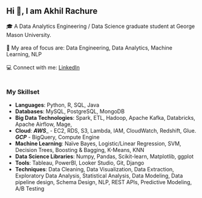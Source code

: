 ## Hi 👋, I am Akhil Rachure

🎓 A Data Analytics Engineering / Data Science graduate student at George Mason University. <br /> <br />
🔬 My area of focus are: Data Engineering, Data Analytics, Machine Learning, NLP <br /> <br />
💻 Connect with me: [LinkedIn](https://www.linkedin.com/in/akhil-rachure/) <br /> <br />

### My Skillset
* **Languages**: Python, R, SQL, Java
* **Databases**: MySQL, PostgreSQL, MongoDB
* **Big Data Technologies**: Spark, ETL, Hadoop, Apache Kafka, Databricks, Apache Airflow, Mage, 
* **Cloud**: **_AWS_**_ - EC2, RDS, S3, Lambda, IAM, CloudWatch, Redshift, Glue. **_GCP_** - BigQuery, Compute Engine
* **Machine Learning**: Naïve Bayes, Logistic/Linear Regression, SVM, Decision Trees, Boosting & Bagging, K-Means, KNN
* **Data Science Libraries**: Numpy, Pandas, Scikit-learn, Matplotlib, ggplot
* **Tools**: Tableau, PowerBI, Looker Studio, Git, Django
* **Techniques**: Data Cleaning, Data Visualization, Data Extraction, Exploratory Data Analysis, Statistical Analysis, Data Modeling, Data pipeline design, Schema Design, NLP, REST APIs, Predictive Modeling, A/B Testing
  
<!--
**akhil-rachure/akhil-rachure** is a ✨ _special_ ✨ repository because its `README.md` (this file) appears on your GitHub profile.

Here are some ideas to get you started:

- 🔭 I’m currently working on ...
- 🌱 I’m currently learning ...
- 👯 I’m looking to collaborate on ...
- 🤔 I’m looking for help with ...
- 💬 Ask me about ...
- 📫 How to reach me: ...
- 😄 Pronouns: ...
- ⚡ Fun fact: ...
-->
